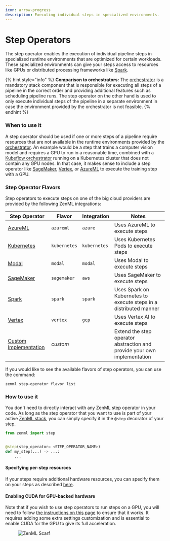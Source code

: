 ```yaml
---
icon: arrow-progress
description: Executing individual steps in specialized environments.
---
```


# Step Operators

The step operator enables the execution of individual pipeline steps in specialized runtime environments that are
optimized for certain workloads. These specialized environments can give your steps access to resources like GPUs or
distributed processing frameworks like [Spark](https://spark.apache.org/).

{% hint style="info" %}
**Comparison to orchestrators:** The [orchestrator](../orchestrators/orchestrators.md) is a mandatory stack component
that is responsible for executing all steps of a pipeline in the correct order and providing additional features such as
scheduling pipeline runs. The step operator on the other hand is used to only execute individual steps of the pipeline
in a separate environment in case the environment provided by the orchestrator is not feasible.
{% endhint %}

### When to use it

A step operator should be used if one or more steps of a pipeline require resources that are not available in the
runtime environments provided by the [orchestrator](../orchestrators/orchestrators.md). An example would be a step that
trains a computer vision model and requires a GPU to run in a reasonable time, combined with
a [Kubeflow orchestrator](../orchestrators/kubeflow.md) running on a Kubernetes cluster that does not contain any GPU
nodes. In that case, it makes sense to include a step operator like [SageMaker](sagemaker.md), [Vertex](vertex.md),
or [AzureML](azureml.md) to execute the training step with a GPU.

### Step Operator Flavors

Step operators to execute steps on one of the big cloud providers are provided by the following ZenML integrations:

| Step Operator                      | Flavor      | Integration | Notes                                                                    |
|------------------------------------|-------------|-------------|--------------------------------------------------------------------------|
| [AzureML](azureml.md)              | `azureml`   | `azure`     | Uses AzureML to execute steps                                            |
| [Kubernetes](kubernetes.md)              | `kubernetes`   | `kubernetes`     | Uses Kubernetes Pods to execute steps                      |
| [Modal](modal.md)                    | `modal`       | `modal`         | Uses Modal to execute steps                                      |
| [SageMaker](sagemaker.md)          | `sagemaker` | `aws`       | Uses SageMaker to execute steps                                          |
| [Spark](spark-kubernetes.md)       | `spark`     | `spark`     | Uses Spark on Kubernetes to execute steps in a distributed manner        |
| [Vertex](vertex.md)                | `vertex`    | `gcp`       | Uses Vertex AI to execute steps                                          |
| [Custom Implementation](custom.md) | _custom_    |             | Extend the step operator abstraction and provide your own implementation |

If you would like to see the available flavors of step operators, you can use the command:

```shell
zenml step-operator flavor list
```

### How to use it

You don't need to directly interact with any ZenML step operator in your code. As long as the step operator that you
want to use is part of your active [ZenML stack](../../user-guide/production-guide/understand-stacks.md), you can simply
specify it in the `@step` decorator of your step.

```python
from zenml import step


@step(step_operator= <STEP_OPERATOR_NAME>)
def my_step(...) -> ...:
    ...
```

#### Specifying per-step resources

If your steps require additional hardware resources, you can specify them on your steps as
described [here](../../how-to/pipeline-development/training-with-gpus/README.md).

#### Enabling CUDA for GPU-backed hardware

Note that if you wish to use step operators to run steps on a GPU, you will need to
follow [the instructions on this page](../../how-to/pipeline-development/training-with-gpus/README.md) to ensure 
that it works. It requires adding some extra settings customization and is essential to enable CUDA for the GPU to 
give its full acceleration.

<!-- For scarf -->
<figure><img alt="ZenML Scarf" referrerpolicy="no-referrer-when-downgrade" src="https://static.scarf.sh/a.png?x-pxid=f0b4f458-0a54-4fcd-aa95-d5ee424815bc" /></figure>
